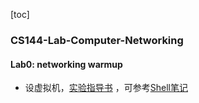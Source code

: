 [toc]
### CS144-Lab-Computer-Networking

#### Lab0: networking warmup

* 设虚拟机，[实验指导书](https://stanford.edu/class/cs144/vm_howto/vm-howto-image.html#connect) ，可参考[Shell笔记](https://github.com/huangrt01/Markdown-Transformer-and-Uploader/blob/master/Notes/Output/Shell-MIT-6-NULL.md)

